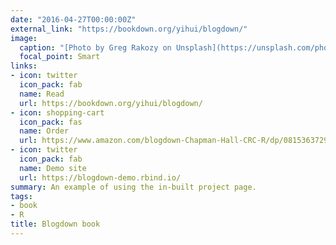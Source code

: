```yaml
---
date: "2016-04-27T00:00:00Z"
external_link: "https://bookdown.org/yihui/blogdown/"
image:
  caption: "[Photo by Greg Rakozy on Unsplash](https://unsplash.com/photos/vw3Ahg4x1tY)"
  focal_point: Smart
links:
- icon: twitter
  icon_pack: fab
  name: Read
  url: https://bookdown.org/yihui/blogdown/
- icon: shopping-cart
  icon_pack: fas
  name: Order
  url: https://www.amazon.com/blogdown-Chapman-Hall-CRC-R/dp/0815363729
- icon: twitter
  icon_pack: fab
  name: Demo site
  url: https://blogdown-demo.rbind.io/
summary: An example of using the in-built project page.
tags:
- book
- R
title: Blogdown book
---
```


